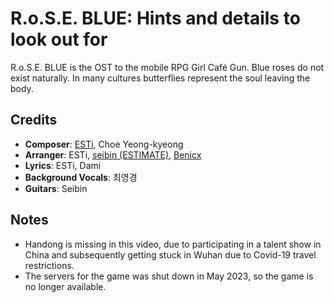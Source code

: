 # R.o.S.E. BLUE: Hints and details to look out for

R.o.S.E. BLUE is the OST to the mobile RPG Girl Café Gun.
Blue roses do not exist naturally.
In many cultures butterflies represent the soul leaving the body.

## Credits

* **Composer**: [ESTi](https://www.discogs.com/artist/2509321-ESTi-2), Choe Yeong-kyeong
* **Arranger**: ESTi, [seibin (ESTIMATE)](https://www.discogs.com/artist/7080018-Seibin), [Benicx](https://www.discogs.com/artist/8883331-Benicx)
* **Lyrics**: ESTi, Dami
* **Background Vocals**: 최영경
* **Guitars**: Seibin

## Notes

* Handong is missing in this video, due to participating in a talent show in China and subsequently getting stuck in Wuhan due to Covid-19 travel restrictions.
* The servers for the game was shut down in May 2023, so the game is no longer available.
